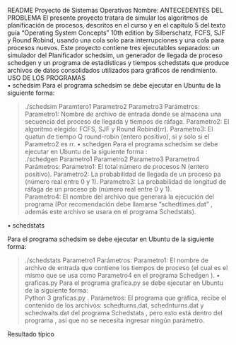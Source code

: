 README
Proyecto de Sistemas Operativos
Nombre: 
ANTECEDENTES DEL PROBLEMA 
El presente proyecto tratara de simular los algoritmos de planificación de procesos, descritos en el curso y en el capítulo 5 del texto guía “Operating System Concepts” 10th edition by Silberschatz, FCFS, SJF y Round Robind, usando una cola solo para interrupciones y una cola para procesos nuevos. Este proyecto contiene tres ejecutables separados: un simulador del Planificador schedsim, un generador de llegada de proceso schedgen y un programa de estadísticas y tiempos schedstats que produce archivos de datos consolidados utilizados para gráficos de rendimiento.
USO DE LOS PROGRAMAS   
•	schedsim
Para el programa schedsim se debe ejecutar en Ubuntu de la siguiente forma:      
>./schedsim  Paramtero1 Parametro2  Parametro3
Parámetros:
Parametro1: Nombre de archivo de entrada donde se almacena una secuencia del proceso de llegada y tiempos de ráfaga.
Parametro2: El algoritmo elegido: FCFS, SJF y Round Robind(rr).
Parametro3: El quatun de tiempo Q round-robin (entero positivo), si y solo si el Parametro2 es rr.
•	schedgen
Para el programa schedsim se debe ejecutar en Ubuntu de la siguiente forma :      
>./schedgen Parametro1 Parametro2  Parametro3  Parametro4
Parámetros:
Parametro1: El total número de procesos N (entero positivo).
Parametro2: La probabilidad de llegada de un proceso pa (número real entre 0 y 1).
Parametro3: La probabilidad de longitud de ráfaga de un proceso pb (número real entre 0 y 1).                   
Parametro4: El nombre del archivo que generará la ejecución del programa (Por recomendación debe llamarse “schedtimes.dat” , además este archivo se usara en el  programa   Schedstats).

•	schedstats

Para el programa schedsim se debe ejecutar en Ubuntu de la siguiente forma:      
>./schedstats Parametro1
Parámetros:
Parametro1: El nombre de archivo de entrada que contiene los tiempos de proceso (el cual  es el mismo que se usa como  Parametro4 en el programa  Schedgen ).
•	graficas.py
Para el programa grafica.py se debe ejecutar en Ubuntu de la siguiente forma:    
>  Python  3 graficas.py .
Parámetros:
El programa que gráfica, recibe el contenido de los archivos: schedturns.dat, schednturns.dat y schedwaits.dat del programa  Schedstats  , pero esto está dentro del programa , así que no se necesita  ingresar ningún parámetro. 

Resultado típico
